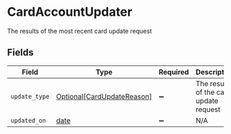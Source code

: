 # CardAccountUpdater

The results of the most recent card update request


## Fields

| Field                                                                 | Type                                                                  | Required                                                              | Description                                                           |
| --------------------------------------------------------------------- | --------------------------------------------------------------------- | --------------------------------------------------------------------- | --------------------------------------------------------------------- |
| `update_type`                                                         | [Optional[CardUpdateReason]](../../models/shared/cardupdatereason.md) | :heavy_minus_sign:                                                    | The results of the card update request                                |
| `updated_on`                                                          | [date](https://docs.python.org/3/library/datetime.html#date-objects)  | :heavy_minus_sign:                                                    | N/A                                                                   |